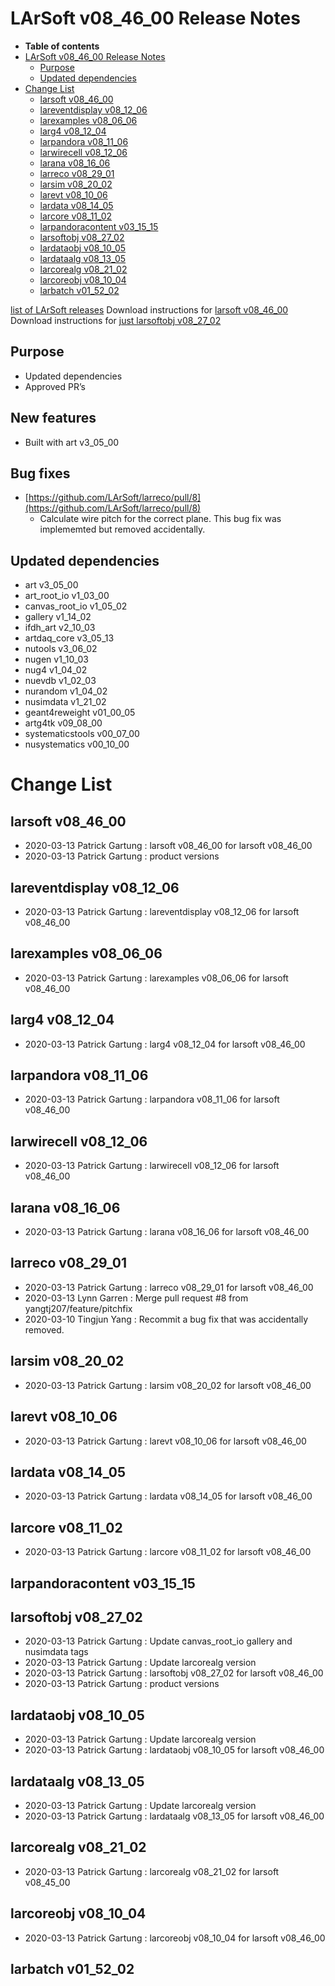 LArSoft v08\_46\_00 Release Notes
======================================================================

-   **Table of contents**
-   [LArSoft v08\_46\_00 Release Notes](#LArSoft-v08_46_00-Release-Notes)
    -   [Purpose](#Purpose)
    -   [Updated dependencies](#Updated-dependencies)
-   [Change List](#Change-List)
    -   [larsoft v08\_46\_00](#larsoft-v08_46_00)
    -   [lareventdisplay v08\_12\_06](#lareventdisplay-v08_12_06)
    -   [larexamples v08\_06\_06](#larexamples-v08_06_06)
    -   [larg4 v08\_12\_04](#larg4-v08_12_04)
    -   [larpandora v08\_11\_06](#larpandora-v08_11_06)
    -   [larwirecell v08\_12\_06](#larwirecell-v08_12_06)
    -   [larana v08\_16\_06](#larana-v08_16_06)
    -   [larreco v08\_29\_01](#larreco-v08_29_01)
    -   [larsim v08\_20\_02](#larsim-v08_20_02)
    -   [larevt v08\_10\_06](#larevt-v08_10_06)
    -   [lardata v08\_14\_05](#lardata-v08_14_05)
    -   [larcore v08\_11\_02](#larcore-v08_11_02)
    -   [larpandoracontent v03\_15\_15](#larpandoracontent-v03_15_15)
    -   [larsoftobj v08\_27\_02](#larsoftobj-v08_27_02)
    -   [lardataobj v08\_10\_05](#lardataobj-v08_10_05)
    -   [lardataalg v08\_13\_05](#lardataalg-v08_13_05)
    -   [larcorealg v08\_21\_02](#larcorealg-v08_21_02)
    -   [larcoreobj v08\_10\_04](#larcoreobj-v08_10_04)
    -   [larbatch v01\_52\_02](#larbatch-v01_52_02)

[list of LArSoft releases](LArSoft_release_list)
Download instructions for [larsoft v08\_46\_00](http://scisoft.fnal.gov/scisoft/bundles/larsoft/v08_46_00/larsoft-v08_46_00.html)
Download instructions for [just larsoftobj v08\_27\_02](http://scisoft.fnal.gov/scisoft/bundles/larsoftobj/v08_27_02/larsoftobj-v08_27_02.html)

Purpose
--------------------

-   Updated dependencies
-   Approved PR’s

New features
------------

-   Built with art v3\_05\_00

Bug fixes
---------

-   [https://github.com/LArSoft/larreco/pull/8](https://github.com/LArSoft/larreco/pull/8)
    -   Calculate wire pitch for the correct plane. This bug fix was implememted but removed accidentally.

Updated dependencies
----------------------------------------------

-   art v3\_05\_00
-   art\_root\_io v1\_03\_00
-   canvas\_root\_io v1\_05\_02
-   gallery v1\_14\_02
-   ifdh\_art v2\_10\_03
-   artdaq\_core v3\_05\_13
-   nutools v3\_06\_02
-   nugen v1\_10\_03
-   nug4 v1\_04\_02
-   nuevdb v1\_02\_03
-   nurandom v1\_04\_02
-   nusimdata v1\_21\_02
-   geant4reweight v01\_00\_05
-   artg4tk v09\_08\_00
-   systematicstools v00\_07\_00
-   nusystematics v00\_10\_00

Change List
============================

larsoft v08\_46\_00
------------------------------------------

-   2020-03-13 Patrick Gartung : larsoft v08\_46\_00 for larsoft v08\_46\_00
-   2020-03-13 Patrick Gartung : product versions

lareventdisplay v08\_12\_06
----------------------------------------------------------

-   2020-03-13 Patrick Gartung : lareventdisplay v08\_12\_06 for larsoft v08\_46\_00

larexamples v08\_06\_06
--------------------------------------------------

-   2020-03-13 Patrick Gartung : larexamples v08\_06\_06 for larsoft v08\_46\_00

larg4 v08\_12\_04
--------------------------------------

-   2020-03-13 Patrick Gartung : larg4 v08\_12\_04 for larsoft v08\_46\_00

larpandora v08\_11\_06
------------------------------------------------

-   2020-03-13 Patrick Gartung : larpandora v08\_11\_06 for larsoft v08\_46\_00

larwirecell v08\_12\_06
--------------------------------------------------

-   2020-03-13 Patrick Gartung : larwirecell v08\_12\_06 for larsoft v08\_46\_00

larana v08\_16\_06
----------------------------------------

-   2020-03-13 Patrick Gartung : larana v08\_16\_06 for larsoft v08\_46\_00

larreco v08\_29\_01
------------------------------------------

-   2020-03-13 Patrick Gartung : larreco v08\_29\_01 for larsoft v08\_46\_00
-   2020-03-13 Lynn Garren : Merge pull request \#8 from yangtj207/feature/pitchfix
-   2020-03-10 Tingjun Yang : Recommit a bug fix that was accidentally removed.

larsim v08\_20\_02
----------------------------------------

-   2020-03-13 Patrick Gartung : larsim v08\_20\_02 for larsoft v08\_46\_00

larevt v08\_10\_06
----------------------------------------

-   2020-03-13 Patrick Gartung : larevt v08\_10\_06 for larsoft v08\_46\_00

lardata v08\_14\_05
------------------------------------------

-   2020-03-13 Patrick Gartung : lardata v08\_14\_05 for larsoft v08\_46\_00

larcore v08\_11\_02
------------------------------------------

-   2020-03-13 Patrick Gartung : larcore v08\_11\_02 for larsoft v08\_46\_00

larpandoracontent v03\_15\_15
--------------------------------------------------------------

larsoftobj v08\_27\_02
------------------------------------------------

-   2020-03-13 Patrick Gartung : Update canvas\_root\_io gallery and nusimdata tags
-   2020-03-13 Patrick Gartung : Update larcorealg version
-   2020-03-13 Patrick Gartung : larsoftobj v08\_27\_02 for larsoft v08\_46\_00
-   2020-03-13 Patrick Gartung : product versions

lardataobj v08\_10\_05
------------------------------------------------

-   2020-03-13 Patrick Gartung : Update larcorealg version
-   2020-03-13 Patrick Gartung : lardataobj v08\_10\_05 for larsoft v08\_46\_00

lardataalg v08\_13\_05
------------------------------------------------

-   2020-03-13 Patrick Gartung : Update larcorealg version
-   2020-03-13 Patrick Gartung : lardataalg v08\_13\_05 for larsoft v08\_46\_00

larcorealg v08\_21\_02
------------------------------------------------

-   2020-03-13 Patrick Gartung : larcorealg v08\_21\_02 for larsoft v08\_45\_00

larcoreobj v08\_10\_04
------------------------------------------------

-   2020-03-13 Patrick Gartung : larcoreobj v08\_10\_04 for larsoft v08\_46\_00

larbatch v01\_52\_02
--------------------------------------------
